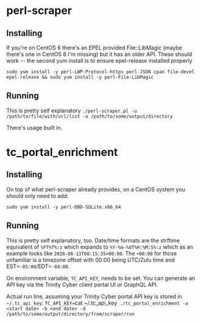 # perl-scraper

## Installing
If you're on CentOS 6 there's an EPEL provided File::LibMagic (maybe there's one in CentOS 8 I'm missing) but it has an older API. These should work -- the second yum install is to ensure epel-release installed properly

```
sudo yum install -y perl-LWP-Protocol-https perl-JSON cpan file-devel epel-release && sudo yum install -y perl-File-LibMagic
```
## Running
This is pretty self explanatory
`./perl-scraper.pl -u /path/to/file/with/url/list -o /path/to/some/output/directory`

There's usage built in.

# tc_portal_enrichment

## Installing
On top of what perl-scraper already provides, on a CentOS system you should only need to add:
```
sudo yum install -y perl-DBD-SQLite.x86_64
```

## Running
This is pretty self explanatory, too. Date/time formats are the strftime equivalent of `%FT%T%:z` which expands to `%Y-%m-%dT%H:%M:S%:z` which as an example looks like `2020-08-13T08:15:35+00:00`. The `+00:00` for those unfamiliar is a timezone offset with 00:00 being UTC/Zulu time and EST=`-05:00`/EDT=`-04:00`.

On environment variable, `TC_API_KEY`, needs to be set. You can generate an API key via the Trinity Cyber client portal UI or GraphQL API.

Actual run line, assuming your Trinity Cyber portal API key is stored in `~/.tc_api_key`:
`TC_API_KEY=`cat ~/.tc_api_key` ./tc_portal_enrichment -a <start date> -b <end date> -d /path/to/some/output/directory/from/scraper/run`

